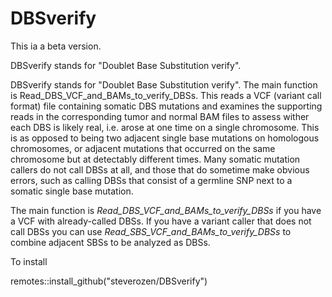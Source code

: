 # DBSverify

This ia a beta version.

DBSverify stands for "Doublet Base Substitution verify". 


DBSverify stands for "Doublet Base Substitution verify". The
main function is Read_DBS_VCF_and_BAMs_to_verify_DBSs. This
reads a VCF (variant call format) file containing somatic 
DBS mutations and examines the supporting reads in the 
corresponding tumor and normal BAM files to assess wither 
each DBS is likely real, i.e. arose at one time on a single
chromosome. This is as opposed to being two adjacent single 
base mutations on homologous chromosomes, or adjacent 
mutations that occurred on the same chromosome but at 
detectably different times. Many somatic mutation callers do
not call DBSs at all, and those that do sometime make 
obvious errors, such as calling DBSs that consist of a 
germline SNP next to a somatic single base mutation.

The main function is *Read_DBS_VCF_and_BAMs_to_verify_DBSs*
if you have a VCF with already-called DBSs. If you have a variant
caller that does not call DBSs you can use
*Read_SBS_VCF_and_BAMs_to_verify_DBSs* to combine adjacent
SBSs to be analyzed as DBSs.

To install

remotes::install_github("steverozen/DBSverify")

